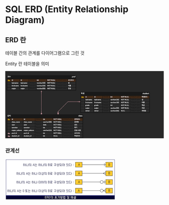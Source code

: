 # SQL ERD (Entity Relationship Diagram)

## ERD 란

테이블 간의 관계를 다이어그램으로 그린 것

Entity 란 테이블을 의미

![ERD_1](sql_erd.png)

### 관계선

![ERD_2](sql_erd2.png)
